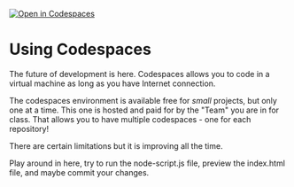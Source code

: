 [![Open in Codespaces](https://classroom.github.com/assets/launch-codespace-7f7980b617ed060a017424585567c406b6ee15c891e84e1186181d67ecf80aa0.svg)](https://classroom.github.com/open-in-codespaces?assignment_repo_id=15141972)
# Using Codespaces
The future of development is here. Codespaces allows you to code in a virtual machine as long as you have Internet connection.

The codespaces environment is available free for _small_ projects, but only one at a time. This one is hosted and paid for by the "Team" you are in for class. That allows you to have multiple codespaces - one for each repository!

There are certain limitations but it is improving all the time.

Play around in here, try to run the node-script.js file, preview the index.html file, and maybe commit your changes.
